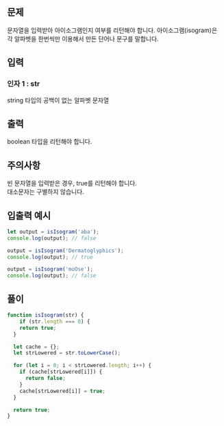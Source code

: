 ## 문제

문자열을 입력받아 아이소그램인지 여부를 리턴해야 합니다. 아이소그램(isogram)은 각 알파벳을 한번씩만 이용해서 만든 단어나 문구를 말합니다.

## 입력

### 인자 1 : str

string 타입의 공백이 없는 알파벳 문자열

## 출력

boolean 타입을 리턴해야 합니다.

## 주의사항

빈 문자열을 입력받은 경우, true를 리턴해야 합니다.<br>
대소문자는 구별하지 않습니다.


## 입출력 예시

```javascript
let output = isIsogram('aba');
console.log(output); // false

output = isIsogram('Dermatoglyphics');
console.log(output); // true

output = isIsogram('moOse');
console.log(output); // false
```

## 풀이
```javascript
function isIsogram(str) {
    if (str.length === 0) {
    return true;
  }

  let cache = {};
  let strLowered = str.toLowerCase();

  for (let i = 0; i < strLowered.length; i++) {
    if (cache[strLowered[i]]) {
      return false;
    }
    cache[strLowered[i]] = true;
  }

  return true;
}

```
